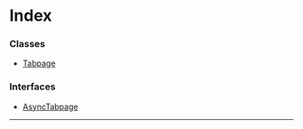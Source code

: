 

# Index

### Classes

* [Tabpage](../classes/_api_tabpage_.tabpage.md)

### Interfaces

* [AsyncTabpage](../interfaces/_api_tabpage_.asynctabpage.md)

---

